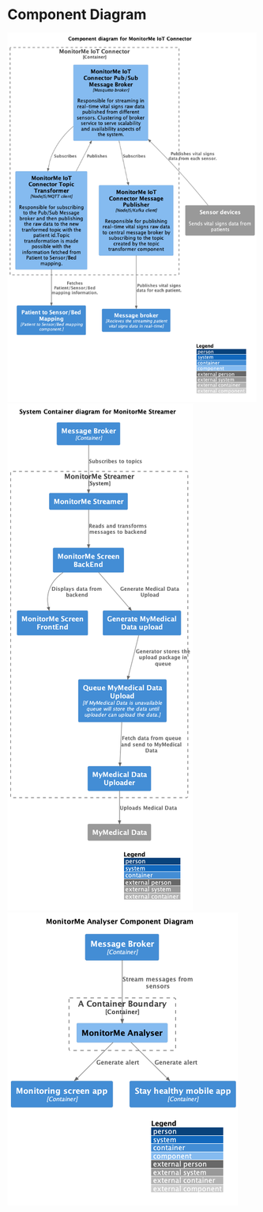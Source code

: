 # Component Diagram

![](../models/MonitorMe_IoT_Connector.png)
![](../models/MonitorMe_Streamer.png)
![](../models/MonitorMe_Analyser_Component_Diagram.png)